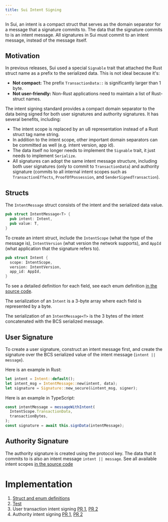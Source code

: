 ```yaml
---
title: Sui Intent Signing
---
```


In Sui, an intent is a compact struct that serves as the domain separator for a message that a signature commits to. The data that the signature commits to is an intent message. All signatures in Sui must commit to an intent message, instead of the message itself.

## Motivation

In previous releases, Sui used a special `Signable` trait that attached the Rust struct name as a prefix to the serialized data. This is not ideal because it's:
 * **Not compact:** The prefix `TransactionData::` is significantly larger than 1 byte.
 * **Not user-friendly:** Non-Rust applications need to maintain a list of Rust-struct names.

The intent signing standard provides a compact domain separator to the data being signed for both user signatures and authority signatures. It has several benefits, including:

 * The intent scope is replaced by an u8 representation instead of a Rust struct tag name string.
 * In addition to the intent scope, other important domain separators can be committed as well (e.g. intent version, app id).
 * The data itself no longer needs to implement the `Signable` trait, it just needs to implement `Serialize`.
 * All signatures can adopt the same intent message structure, including both user signatures (only to commit to `TransactionData`) and authority signature (commits to all internal intent scopes such as `TransactionEffects`, `ProofOfPossession`, and `SenderSignedTransaction`).

## Structs

The `IntentMessage` struct consists of the intent and the serialized data value.

```rust
pub struct IntentMessage<T> {
  pub intent: Intent,
  pub value: T,
}
```

To create an intent struct, include the `IntentScope` (what the type of the message is), `IntentVersion` (what version the network supports), and `AppId` (what application that the signature refers to).

```rust
pub struct Intent {
  scope: IntentScope,
  version: IntentVersion,
  app_id: AppId,
}
```

To see a detailed definition for each field, see each enum definition [in the source code](https://github.com/MystenLabs/sui/blob/0dc1a38f800fc2d8fabe11477fdef702058cf00d/crates/sui-types/src/intent.rs).

The serialization of an `Intent` is a 3-byte array where each field is represented by a byte.

The serialization of an `IntentMessage<T>` is the 3 bytes of the intent concatenated with the BCS serialized message.

## User Signature

To create a user signature, construct an intent message first, and create the signature over the BCS serialized value of the intent message (`intent || message`).

Here is an example in Rust:

```rust
let intent = Intent::default();
let intent_msg = IntentMessage::new(intent, data);
let signature = Signature::new_secure(&intent_msg, signer);
```

Here is an example in TypeScript:

```typescript
const intentMessage = messageWithIntent(
  IntentScope.TransactionData,
  transactionBytes,
);
const signature = await this.signData(intentMessage);
```

## Authority Signature

The authority signature is created using the protocol key. The data that it commits to is also an intent message `intent || message`. See all available intent scopes [in the source code](https://github.com/MystenLabs/sui/blob/0dc1a38f800fc2d8fabe11477fdef702058cf00d/crates/sui-types/src/intent.rs#L66)

# Implementation

1. [Struct and enum definitions](https://github.com/MystenLabs/sui/blob/0dc1a38f800fc2d8fabe11477fdef702058cf00d/crates/sui-types/src/intent.rs)
2. [Test](https://github.com/MystenLabs/sui/blob/d009e82fa35bda4f2b3e7a86a9529d36c32a8159/crates/sui-types/src/unit_tests/intent_tests.rs)
3. User transaction intent signing [PR 1](https://github.com/MystenLabs/sui/pull/6445), [PR 2](https://github.com/MystenLabs/sui/pull/8321)
4. Authority intent signing [PR 1](https://github.com/MystenLabs/sui/pull/8154), [PR 2](https://github.com/MystenLabs/sui/pull/8726)